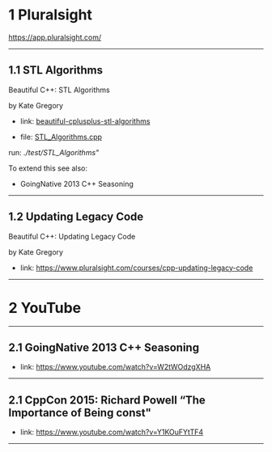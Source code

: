 # 1 Pluralsight

https://app.pluralsight.com/

___

## 1.1 STL Algorithms

Beautiful C++: STL Algorithms

by Kate Gregory

- link: [beautiful-cplusplus-stl-algorithms](https://app.pluralsight.com/library/courses/beautiful-cplusplus-stl-algorithms/table-of-contents)

- file: [STL_Algorithms.cpp](https://github.com/janbajana/CppTraining)

run: _./test/STL_Algorithms"_

To extend this see also:

- GoingNative 2013 C++ Seasoning

___

## 1.2 Updating Legacy Code

 Beautiful C++: Updating Legacy Code

 by Kate Gregory

 - link: https://www.pluralsight.com/courses/cpp-updating-legacy-code
___

# 2 YouTube

___

## 2.1 GoingNative 2013 C++ Seasoning

- link: https://www.youtube.com/watch?v=W2tWOdzgXHA

___

## 2.1 CppCon 2015: Richard Powell “The Importance of Being const"

- link: https://www.youtube.com/watch?v=Y1KOuFYtTF4

___
